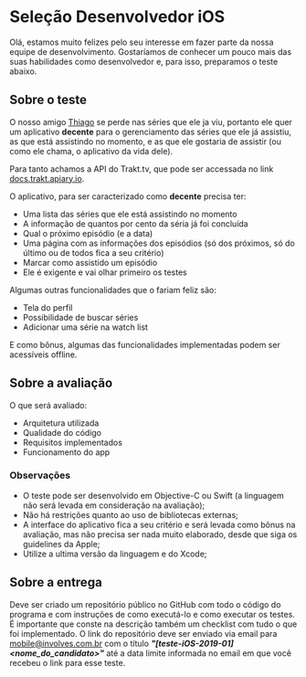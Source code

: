 Seleção Desenvolvedor iOS
==

Olá, estamos muito felizes pelo seu interesse em fazer parte da nossa equipe de desenvolvimento. Gostaríamos de conhecer um pouco mais das suas habilidades como desenvolvedor e, para isso, preparamos o teste abaixo.

Sobre o teste
--

O nosso amigo [Thiago](https://github.com/thiagobevi/) se perde nas séries que ele ja viu, portanto ele quer um aplicativo **decente** para o gerenciamento das séries que ele já assistiu, as que está assistindo no momento, e as que ele gostaria de assistir (ou como ele chama, o aplicativo da vida dele).

Para tanto achamos a API do Trakt.tv, que pode ser accessada no link [docs.trakt.apiary.io](http://docs.trakt.apiary.io/).

O aplicativo, para ser caracterizado como **decente** precisa ter:

- Uma lista das séries que ele está assistindo no momento
- A informação de quantos por cento da séria já foi concluída
- Qual o próximo episódio (e a data)
- Uma página com as informações dos episódios (só dos próximos, só do último ou de todos fica a seu critério)
- Marcar como assistido um episódio
- Ele é exigente e vai olhar primeiro os testes

Algumas outras funcionalidades que o fariam feliz são:

- Tela do perfil
- Possibilidade de buscar séries
- Adicionar uma série na watch list

E como bônus, algumas das funcionalidades implementadas podem ser acessíveis offline.

Sobre a avaliação
--
O que será avaliado:
- Arquitetura utilizada
- Qualidade do código
- Requisitos implementados
- Funcionamento do app

### Observações

- O teste pode ser desenvolvido em Objective-C ou Swift (a linguagem não será levada em consideração na avaliação);
- Não há restrições quanto ao uso de bibliotecas externas;
- A interface do aplicativo fica a seu critério e será levada como bônus na avaliação, mas não precisa ser nada muito elaborado, desde que siga os guidelines da Apple;
- Utilize a ultima versão da linguagem e do Xcode;

Sobre a entrega
--

Deve ser criado um repositório público no GitHub com todo o código do programa e com instruções de como executá-lo e como executar os testes. É importante que conste na descrição também um checklist com tudo o que foi implementado. O link do repositório deve ser enviado via email para mobile@involves.com.br com o título ***"[teste-iOS-2019-01] \<nome_do_candidato\>"*** até a data limite informada no email em que você recebeu o link para esse teste.
